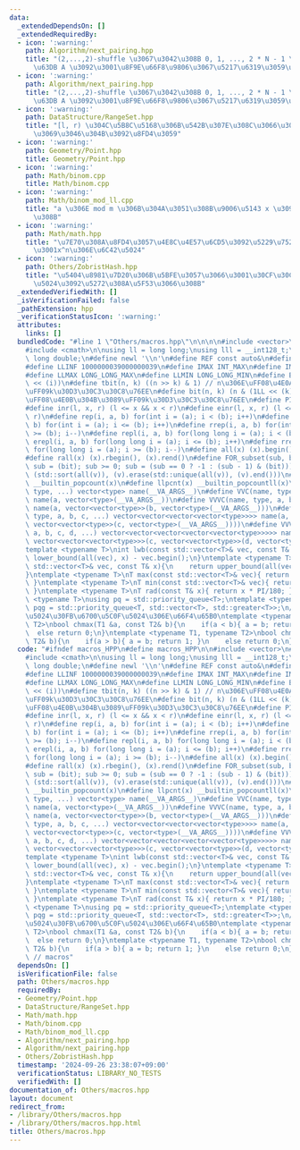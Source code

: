 ```yaml
---
data:
  _extendedDependsOn: []
  _extendedRequiredBy:
  - icon: ':warning:'
    path: Algorithm/next_pairing.hpp
    title: "(2,...,2)-shuffle \u3067\u3042\u308B 0, 1, ..., 2 * N - 1 \u306E\u7F6E\
      \u63DB A \u3092\u3001\u8F9E\u66F8\u9806\u3067\u5217\u6319\u3059\u308B"
  - icon: ':warning:'
    path: Algorithm/next_pairing.hpp
    title: "(2,...,2)-shuffle \u3067\u3042\u308B 0, 1, ..., 2 * N - 1 \u306E\u7F6E\
      \u63DB A \u3092\u3001\u8F9E\u66F8\u9806\u3067\u5217\u6319\u3059\u308B"
  - icon: ':warning:'
    path: DataStructure/RangeSet.hpp
    title: "[l, r) \u304C\u5B8C\u5168\u306B\u542B\u307E\u308C\u3066\u3044\u308B\u304B\
      \u3069\u3046\u304B\u3092\u8FD4\u3059"
  - icon: ':warning:'
    path: Geometry/Point.hpp
    title: Geometry/Point.hpp
  - icon: ':warning:'
    path: Math/binom.cpp
    title: Math/binom.cpp
  - icon: ':warning:'
    path: Math/binom_mod_ll.cpp
    title: "a \u306E mod m \u306B\u304A\u3051\u308B\u9006\u5143 x \u3092\u6C42\u3081\
      \u308B"
  - icon: ':warning:'
    path: Math/math.hpp
    title: "\u7E70\u308A\u8FD4\u3057\u4E8C\u4E57\u6CD5\u3092\u5229\u7528\u3057\u305F\
      \u3001x^n\u306E\u6C42\u5024"
  - icon: ':warning:'
    path: Others/ZobristHash.hpp
    title: "\u5404\u8981\u7D20\u306B\u5BFE\u3057\u3066\u3001\u30CF\u30C3\u30B7\u30E5\
      \u5024\u3092\u5272\u308A\u5F53\u3066\u308B"
  _extendedVerifiedWith: []
  _isVerificationFailed: false
  _pathExtension: hpp
  _verificationStatusIcon: ':warning:'
  attributes:
    links: []
  bundledCode: "#line 1 \"Others/macros.hpp\"\n\n\n\n#include <vector>\n#include <queue>\n\
    #include <cmath>\n\nusing ll = long long;\nusing lll = __int128_t;\nusing ld =\
    \ long double;\n#define newl '\\n'\n#define REF const auto&\n#define INF 1000390039\n\
    #define LLINF 1000000039000000039\n#define IMAX INT_MAX\n#define IMIN INT_MIN\n\
    #define LLMAX LONG_LONG_MAX\n#define LLMIN LONG_LONG_MIN\n#define BIT(i) (1LL\
    \ << (i))\n#define tbit(n, k) ((n >> k) & 1) // n\u306E\uFF08\u4E0A\u304B\u3089\
    \uFF09k\u30D3\u30C3\u30C8\u76EE\n#define bit(n, k) (n & (1LL << (k))) // n\u306E\
    \uFF08\u4E0B\u304B\u3089\uFF09k\u30D3\u30C3\u30C8\u76EE\n#define PI acos(-1)\n\
    #define inr(l, x, r) (l <= x && x < r)\n#define einr(l, x, r) (l <= x && x <=\
    \ r)\n#define rep(i, a, b) for(int i = (a); i < (b); i++)\n#define erep(i, a,\
    \ b) for(int i = (a); i <= (b); i++)\n#define rrep(i, a, b) for(int i = (a); i\
    \ >= (b); i--)\n#define repl(i, a, b) for(long long i = (a); i < (b); i++)\n#define\
    \ erepl(i, a, b) for(long long i = (a); i <= (b); i++)\n#define rrepl(i, a, b)\
    \ for(long long i = (a); i >= (b); i--)\n#define all(x) (x).begin(), (x).end()\n\
    #define rall(x) (x).rbegin(), (x).rend()\n#define FOR_subset(sub, bit) for (ll\
    \ sub = (bit); sub >= 0; sub = (sub == 0 ? -1 : (sub - 1) & (bit)))\n#define UNIQUE(v)\
    \ (std::sort(all(v)), (v).erase(std::unique(all(v)), (v).end()))\n#define pcnt(x)\
    \ __builtin_popcount(x)\n#define llpcnt(x) __builtin_popcountll(x)\n#define VC(name,\
    \ type, ...) vector<type> name(__VA_ARGS__)\n#define VVC(name, type, a, ...) vector<vector<type>>\
    \ name(a, vector<type>(__VA_ARGS__))\n#define VVVC(name, type, a, b, ...) vector<vector<vector<type>>>\
    \ name(a, vector<vector<type>>(b, vector<type>(__VA_ARGS__)))\n#define VVVVC(name,\
    \ type, a, b, c, ...) vector<vector<vector<vector<type>>>> name(a, vector<vector<vector<type>>>(b,\
    \ vector<vector<type>>(c, vector<type>(__VA_ARGS__))))\n#define VVVVVC(name, type,\
    \ a, b, c, d, ...) vector<vector<vector<vector<vector<type>>>>> name(a, vector<vector<vector<vector<type>>>>(b,\
    \ vector<vector<vector<type>>>(c, vector<vector<type>>(d, vector<type>(__VA_ARGS__)))));\n\
    template <typename T>\nint lwb(const std::vector<T>& vec, const T& x){\n    return\
    \ lower_bound(all(vec), x) - vec.begin();\n}\ntemplate <typename T>\nint upb(const\
    \ std::vector<T>& vec, const T& x){\n    return upper_bound(all(vec), x) - vec.begin();\n\
    }\ntemplate <typename T>\nT max(const std::vector<T>& vec){ return *max_element(all(vec));\
    \ }\ntemplate <typename T>\nT min(const std::vector<T>& vec){ return *min_element(all(vec));\
    \ }\ntemplate <typename T>\nT rad(const T& x){ return x * PI/180; }\ntemplate\
    \ <typename T>\nusing pq = std::priority_queue<T>;\ntemplate <typename T>\nusing\
    \ pqg = std::priority_queue<T, std::vector<T>, std::greater<T>>;\n// \u6700\u5927\
    \u5024\u30FB\u6700\u5C0F\u5024\u306E\u66F4\u65B0\ntemplate <typename T1, typename\
    \ T2>\nbool chmax(T1 &a, const T2& b){\n    if(a < b){ a = b; return 1; }\n  \
    \  else return 0;\n}\ntemplate <typename T1, typename T2>\nbool chmin(T1 &a, const\
    \ T2& b){\n    if(a > b){ a = b; return 1; }\n    else return 0;\n}\n\n\n"
  code: "#ifndef macros_HPP\n#define macros_HPP\n\n#include <vector>\n#include <queue>\n\
    #include <cmath>\n\nusing ll = long long;\nusing lll = __int128_t;\nusing ld =\
    \ long double;\n#define newl '\\n'\n#define REF const auto&\n#define INF 1000390039\n\
    #define LLINF 1000000039000000039\n#define IMAX INT_MAX\n#define IMIN INT_MIN\n\
    #define LLMAX LONG_LONG_MAX\n#define LLMIN LONG_LONG_MIN\n#define BIT(i) (1LL\
    \ << (i))\n#define tbit(n, k) ((n >> k) & 1) // n\u306E\uFF08\u4E0A\u304B\u3089\
    \uFF09k\u30D3\u30C3\u30C8\u76EE\n#define bit(n, k) (n & (1LL << (k))) // n\u306E\
    \uFF08\u4E0B\u304B\u3089\uFF09k\u30D3\u30C3\u30C8\u76EE\n#define PI acos(-1)\n\
    #define inr(l, x, r) (l <= x && x < r)\n#define einr(l, x, r) (l <= x && x <=\
    \ r)\n#define rep(i, a, b) for(int i = (a); i < (b); i++)\n#define erep(i, a,\
    \ b) for(int i = (a); i <= (b); i++)\n#define rrep(i, a, b) for(int i = (a); i\
    \ >= (b); i--)\n#define repl(i, a, b) for(long long i = (a); i < (b); i++)\n#define\
    \ erepl(i, a, b) for(long long i = (a); i <= (b); i++)\n#define rrepl(i, a, b)\
    \ for(long long i = (a); i >= (b); i--)\n#define all(x) (x).begin(), (x).end()\n\
    #define rall(x) (x).rbegin(), (x).rend()\n#define FOR_subset(sub, bit) for (ll\
    \ sub = (bit); sub >= 0; sub = (sub == 0 ? -1 : (sub - 1) & (bit)))\n#define UNIQUE(v)\
    \ (std::sort(all(v)), (v).erase(std::unique(all(v)), (v).end()))\n#define pcnt(x)\
    \ __builtin_popcount(x)\n#define llpcnt(x) __builtin_popcountll(x)\n#define VC(name,\
    \ type, ...) vector<type> name(__VA_ARGS__)\n#define VVC(name, type, a, ...) vector<vector<type>>\
    \ name(a, vector<type>(__VA_ARGS__))\n#define VVVC(name, type, a, b, ...) vector<vector<vector<type>>>\
    \ name(a, vector<vector<type>>(b, vector<type>(__VA_ARGS__)))\n#define VVVVC(name,\
    \ type, a, b, c, ...) vector<vector<vector<vector<type>>>> name(a, vector<vector<vector<type>>>(b,\
    \ vector<vector<type>>(c, vector<type>(__VA_ARGS__))))\n#define VVVVVC(name, type,\
    \ a, b, c, d, ...) vector<vector<vector<vector<vector<type>>>>> name(a, vector<vector<vector<vector<type>>>>(b,\
    \ vector<vector<vector<type>>>(c, vector<vector<type>>(d, vector<type>(__VA_ARGS__)))));\n\
    template <typename T>\nint lwb(const std::vector<T>& vec, const T& x){\n    return\
    \ lower_bound(all(vec), x) - vec.begin();\n}\ntemplate <typename T>\nint upb(const\
    \ std::vector<T>& vec, const T& x){\n    return upper_bound(all(vec), x) - vec.begin();\n\
    }\ntemplate <typename T>\nT max(const std::vector<T>& vec){ return *max_element(all(vec));\
    \ }\ntemplate <typename T>\nT min(const std::vector<T>& vec){ return *min_element(all(vec));\
    \ }\ntemplate <typename T>\nT rad(const T& x){ return x * PI/180; }\ntemplate\
    \ <typename T>\nusing pq = std::priority_queue<T>;\ntemplate <typename T>\nusing\
    \ pqg = std::priority_queue<T, std::vector<T>, std::greater<T>>;\n// \u6700\u5927\
    \u5024\u30FB\u6700\u5C0F\u5024\u306E\u66F4\u65B0\ntemplate <typename T1, typename\
    \ T2>\nbool chmax(T1 &a, const T2& b){\n    if(a < b){ a = b; return 1; }\n  \
    \  else return 0;\n}\ntemplate <typename T1, typename T2>\nbool chmin(T1 &a, const\
    \ T2& b){\n    if(a > b){ a = b; return 1; }\n    else return 0;\n}\n\n#endif\
    \ // macros"
  dependsOn: []
  isVerificationFile: false
  path: Others/macros.hpp
  requiredBy:
  - Geometry/Point.hpp
  - DataStructure/RangeSet.hpp
  - Math/math.hpp
  - Math/binom.cpp
  - Math/binom_mod_ll.cpp
  - Algorithm/next_pairing.hpp
  - Algorithm/next_pairing.hpp
  - Others/ZobristHash.hpp
  timestamp: '2024-09-26 23:38:07+09:00'
  verificationStatus: LIBRARY_NO_TESTS
  verifiedWith: []
documentation_of: Others/macros.hpp
layout: document
redirect_from:
- /library/Others/macros.hpp
- /library/Others/macros.hpp.html
title: Others/macros.hpp
---
```

